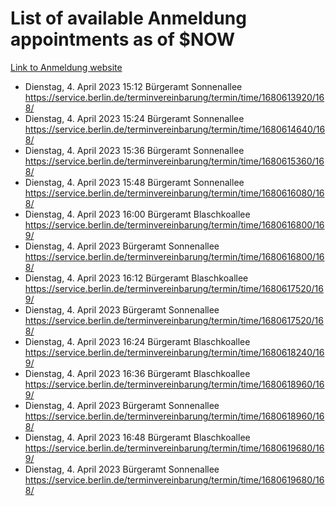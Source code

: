 # List of available Anmeldung appointments as of $NOW
[Link to Anmeldung website](https://service.berlin.de/terminvereinbarung/termin/tag.php?termin=1&anliegen[]=120686&dienstleisterlist=122210,122217,327316,122219,327312,122227,327314,122231,327346,122243,327348,122254,122252,329742,122260,329745,122262,329748,122271,327278,122273,327274,122277,327276,330436,122280,327294,122282,327290,122284,327292,122291,327270,122285,327266,122286,327264,122296,327268,150230,329760,122297,327286,122294,327284,122312,329763,122314,329775,122304,327330,122311,327334,122309,327332,317869,122281,327352,122279,329772,122283,122276,327324,122274,327326,122267,329766,122246,327318,122251,327320,122257,327322,122208,327298,122226,327300&herkunft=http%3A%2F%2Fservice.berlin.de%2Fdienstleistung%2F120686%2F)
- Dienstag, 4. April 2023 15:12 Bürgeramt Sonnenallee https://service.berlin.de/terminvereinbarung/termin/time/1680613920/168/
- Dienstag, 4. April 2023 15:24 Bürgeramt Sonnenallee https://service.berlin.de/terminvereinbarung/termin/time/1680614640/168/
- Dienstag, 4. April 2023 15:36 Bürgeramt Sonnenallee https://service.berlin.de/terminvereinbarung/termin/time/1680615360/168/
- Dienstag, 4. April 2023 15:48 Bürgeramt Sonnenallee https://service.berlin.de/terminvereinbarung/termin/time/1680616080/168/
- Dienstag, 4. April 2023 16:00 Bürgeramt Blaschkoallee https://service.berlin.de/terminvereinbarung/termin/time/1680616800/169/
- Dienstag, 4. April 2023  Bürgeramt Sonnenallee https://service.berlin.de/terminvereinbarung/termin/time/1680616800/168/
- Dienstag, 4. April 2023 16:12 Bürgeramt Blaschkoallee https://service.berlin.de/terminvereinbarung/termin/time/1680617520/169/
- Dienstag, 4. April 2023  Bürgeramt Sonnenallee https://service.berlin.de/terminvereinbarung/termin/time/1680617520/168/
- Dienstag, 4. April 2023 16:24 Bürgeramt Blaschkoallee https://service.berlin.de/terminvereinbarung/termin/time/1680618240/169/
- Dienstag, 4. April 2023 16:36 Bürgeramt Blaschkoallee https://service.berlin.de/terminvereinbarung/termin/time/1680618960/169/
- Dienstag, 4. April 2023  Bürgeramt Sonnenallee https://service.berlin.de/terminvereinbarung/termin/time/1680618960/168/
- Dienstag, 4. April 2023 16:48 Bürgeramt Blaschkoallee https://service.berlin.de/terminvereinbarung/termin/time/1680619680/169/
- Dienstag, 4. April 2023  Bürgeramt Sonnenallee https://service.berlin.de/terminvereinbarung/termin/time/1680619680/168/
